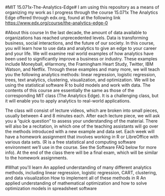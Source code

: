 #MIT 15.071x-The-Analytics-Edge#
I am using this repository as a means of organizing my work
as I progress through the course 15.071x The Analytics Edge
offered through edx.org, found at the following link
https://www.edx.org/course/the-analytics-edge-0

#About this course
In the last decade, the amount of data available to organizations has reached unprecedented levels. Data is transforming business, social interactions, and the future of our society. In this course, you will learn how to use data and analytics to give an edge to your career and your life. We will examine real world examples of how analytics have been used to significantly improve a business or industry. These examples include Moneyball, eHarmony, the Framingham Heart Study, Twitter, IBM Watson, and Netflix. Through these examples and many more, we will teach you the following analytics methods: linear regression, logistic regression, trees, text analytics, clustering, visualization, and optimization. We will be using the statistical software R to build models and work with data. The contents of this course are essentially the same as those of the corresponding MIT class (The Analytics Edge). It is a challenging class, but it will enable you to apply analytics to real-world applications.

The class will consist of lecture videos, which are broken into small pieces, usually between 4 and 8 minutes each. After each lecture piece, we will ask you a “quick question” to assess your understanding of the material. There will also be a recitation, in which one of the teaching assistants will go over the methods introduced with a new example and data set. Each week will have a homework assignment that involves working in R or LibreOffice with various data sets. (R is a free statistical and computing software environment we’ll use in the course. See the Software FAQ below for more info). At the end of the class there will be a final exam, which will be similar to the homework assignments.

#What you'll learn
An applied understanding of many different analytics methods, including linear regression, logistic regression, CART, clustering, and data visualization
How to implement all of these methods in R
An applied understanding of mathematical optimization and how to solve optimization models in spreadsheet software
